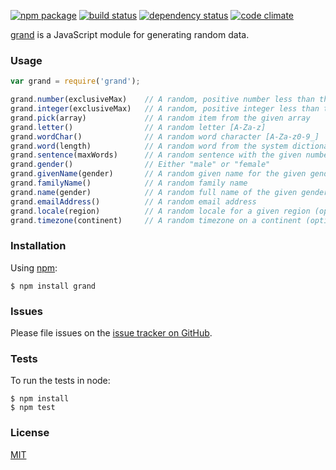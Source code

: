 [![npm package](https://img.shields.io/npm/v/grand.svg?style=flat-square)](https://www.npmjs.org/package/grand)
[![build status](https://img.shields.io/travis/mjackson/grand.svg?style=flat-square)](https://travis-ci.org/mjackson/grand)
[![dependency status](https://img.shields.io/david/mjackson/grand.svg?style=flat-square)](https://david-dm.org/mjackson/grand)
[![code climate](https://img.shields.io/codeclimate/github/mjackson/grand.svg?style=flat-square)](https://codeclimate.com/github/mjackson/grand)

[grand](https://github.com/mjackson/grand) is a JavaScript module for generating random data.

### Usage

```js
var grand = require('grand');

grand.number(exclusiveMax)    // A random, positive number less than the exclusiveMax (optional)
grand.integer(exclusiveMax)   // A random, positive integer less than the exclusiveMax (optional)
grand.pick(array)             // A random item from the given array
grand.letter()                // A random letter [A-Za-z]
grand.wordChar()              // A random word character [A-Za-z0-9_]
grand.word(length)            // A random word from the system dictionary of the given length (optional)
grand.sentence(maxWords)      // A random sentence with the given number of words (optional)
grand.gender()                // Either "male" or "female"
grand.givenName(gender)       // A random given name for the given gender (optional)
grand.familyName()            // A random family name
grand.name(gender)            // A random full name of the given gender (optional)
grand.emailAddress()          // A random email address
grand.locale(region)          // A random locale for a given region (optional)
grand.timezone(continent)     // A random timezone on a continent (optional)
```

### Installation

Using [npm](https://www.npmjs.org/):

    $ npm install grand

### Issues

Please file issues on the [issue tracker on GitHub](https://github.com/mjackson/grand/issues).

### Tests

To run the tests in node:

    $ npm install
    $ npm test

### License

[MIT](http://opensource.org/licenses/MIT)
